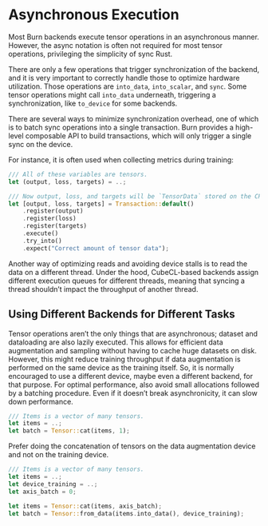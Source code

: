 # Asynchronous Execution

Most Burn backends execute tensor operations in an asynchronous manner. However, the async notation
is often not required for most tensor operations, privileging the simplicity of sync Rust.

There are only a few operations that trigger synchronization of the backend, and it is very
important to correctly handle those to optimize hardware utilization. Those operations are
`into_data`, `into_scalar`, and `sync`. Some tensor operations might call `into_data` underneath,
triggering a synchronization, like `to_device` for some backends.

There are several ways to minimize synchronization overhead, one of which is to batch sync
operations into a single transaction. Burn provides a high-level composable API to build
transactions, which will only trigger a single sync on the device.

For instance, it is often used when collecting metrics during training:

```rust
/// All of these variables are tensors.
let (output, loss, targets) = ..;

/// Now output, loss, and targets will be `TensorData` stored on the CPU.
let [output, loss, targets] = Transaction::default()
    .register(output)
    .register(loss)
    .register(targets)
    .execute()
    .try_into()
    .expect("Correct amount of tensor data");
```

Another way of optimizing reads and avoiding device stalls is to read the data on a different
thread. Under the hood, CubeCL-based backends assign different execution queues for different
threads, meaning that syncing a thread shouldn’t impact the throughput of another thread.

## Using Different Backends for Different Tasks

Tensor operations aren’t the only things that are asynchronous; dataset and dataloading are also
lazily executed. This allows for efficient data augmentation and sampling without having to cache
huge datasets on disk. However, this might reduce training throughput if data augmentation is
performed on the same device as the training itself. So, it is normally encouraged to use a
different device, maybe even a different backend, for that purpose. For optimal performance, also
avoid small allocations followed by a batching procedure. Even if it doesn’t break asynchronicity,
it can slow down performance.

```rust
/// Items is a vector of many tensors.
let items = ..;
let batch = Tensor::cat(items, 1);
```

Prefer doing the concatenation of tensors on the data augmentation device and not on the training
device.

```rust
/// Items is a vector of many tensors.
let items = ..;
let device_training = ..;
let axis_batch = 0;

let items = Tensor::cat(items, axis_batch);
let batch = Tensor::from_data(items.into_data(), device_training);
```
